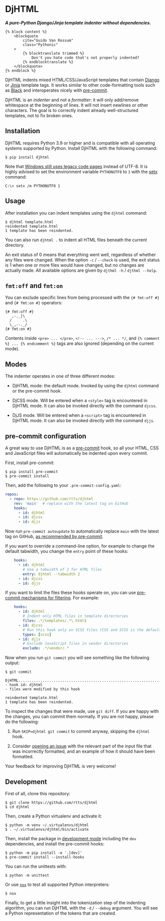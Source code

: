 # DjHTML

***A pure-Python Django/Jinja template indenter without dependencies.***

```jinja
{% block content %}
    <blockquote
        cite="Guido Van Rossum"
        class="Pythonic"
    >
        {% blocktranslate trimmed %}
            Don't you hate code that's not properly indented?
        {% endblocktranslate %}
    </blockquote>
{% endblock %}
```

DjHTML indents mixed HTML/CSS/JavaScript templates that contain
[Django](https://docs.djangoproject.com/en/stable/ref/templates/language/)
or [Jinja](https://jinja.palletsprojects.com/templates/) template
tags. It works similar to other code-formatting tools such as
[Black](https://github.com/psf/black) and interoperates nicely with
[pre-commit](https://pre-commit.com/).

DjHTML is an _indenter_ and not a _formatter_: it will only add/remove
whitespace at the beginning of lines. It will not insert newlines or
other characters. The goal is to correctly indent already
well-structured templates, not to fix broken ones.


## Installation

DjHTML requires Python 3.9 or higher and is compatible with all
operating systems supported by Python. Install DjHTML with the
following command:

    $ pip install djhtml

Note that
[Windows still uses legacy code pages](https://docs.python.org/3/using/windows.html#win-utf8-mode)
instead of UTF-8. It is highly advised to set the environment variable
`PYTHONUTF8` to `1` with the
[setx](https://learn.microsoft.com/en-us/windows-server/administration/windows-commands/setx)
command:

    C:\> setx /m PYTHONUTF8 1


## Usage

After installation you can indent templates using the `djhtml`
command:

    $ djhtml template.html
    reindented template.html
    1 template has been reindented.

You can also run `djhtml .` to indent all HTML files beneath the
current directory.

An exit status of 0 means that everything went well, regardless of
whether any files were changed. When the option `-c` / `--check` is
used, the exit status is 1 when one or more files would have changed,
but no changes are actually made. All available options are given by
`djthml -h` / `djthml --help`.


## `fmt:off` and `fmt:on`

You can exclude specific lines from being processed with the
`{# fmt:off #}` and `{# fmt:on #}` operators:

```jinja
{# fmt:off #}
   ,-._|\
  /     .\
  \_,--._/
{# fmt:on #}
```

Contents inside `<pre> ... </pre>`, `<!-- ... --->`, `/* ... */`, and
`{% comment %} ... {% endcomment %}` tags are also ignored (depending
on the current mode).


## Modes

The indenter operates in one of three different modes:

- DjHTML mode: the default mode. Invoked by using the `djhtml` command
  or the pre-commit hook.

- DjCSS mode. Will be entered when a `<style>` tag is encountered in
  DjHTML mode. It can also be invoked directly with the command
  `djcss`.

- DjJS mode. Will be entered when a `<script>` tag is encountered in
  DjHTML mode. It can also be invoked directly with the command
  `djjs`.


## pre-commit configuration

A great way to use DjHTML is as a [pre-commit](https://pre-commit.com/)
hook, so all your HTML, CSS and JavaScript files will automatically be
indented upon every commit.

First, install pre-commit:

    $ pip install pre-commit
    $ pre-commit install

Then, add the following to your `.pre-commit-config.yaml`:

```yml
repos:
  - repo: https://github.com/rtts/djhtml
    rev: 'main'  # replace with the latest tag on GitHub
    hooks:
      - id: djhtml
      - id: djcss
      - id: djjs
```

Now run `pre-commit autoupdate` to automatically replace `main` with
the latest tag on GitHub,
[as recommended by pre-commit](https://pre-commit.com/#using-the-latest-version-for-a-repository).

If you want to override a command-line option, for example to change
the default tabwidth, you change the `entry` point of these hooks:

```yml
    hooks:
      - id: djhtml
        # Use a tabwidth of 2 for HTML files
        entry: djhtml --tabwidth 2
      - id: djcss
      - id: djjs
```

If you want to limit the files these hooks operate on, you can use
[pre-commit mechanisms for filtering](https://pre-commit.com/#filtering-files-with-types).
For example:

```yml
    hooks:
      - id: djhtml
        # Indent only HTML files in template directories
        files: .*/templates/.*\.html$
      - id: djcss
        # Run this hook only on SCSS files (CSS and SCSS is the default)
        types: [scss]
      - id: djjs
        # Exclude JavaScript files in vendor directories
        exclude: .*/vendor/.*
```

Now when you run `git commit` you will see something like the
following output:

    $ git commit

    DjHTML...................................................................Failed
    - hook id: djhtml
    - files were modified by this hook

    reindented template.html
    1 template has been reindented.

To inspect the changes that were made, use `git diff`. If you are
happy with the changes, you can commit them normally. If you are not
happy, please do the following:

1. Run `SKIP=djhtml git commit` to commit anyway, skipping the
   `djhtml` hook.

2. Consider [opening an issue](https://github.com/rtts/djhtml/issues)
   with the relevant part of the input file that was incorrectly
   formatted, and an example of how it should have been formatted.

Your feedback for improving DjHTML is very welcome!


## Development

First of all, clone this repository:

    $ git clone https://github.com/rtts/djhtml
    $ cd djhtml

Then, create a Python virtualenv and activate it:

    $ python -m venv ~/.virtualenvs/djhtml
    $ . ~/.virtualenvs/djhtml/bin/activate

Then, install the package in [development
mode](https://setuptools.pypa.io/en/latest/userguide/development_mode.html)
including the `dev` dependencies, and install the pre-commit hooks:

    $ python -m pip install -e '.[dev]'
    $ pre-commit install --install-hooks

You can run the unittests with:

    $ python -m unittest

Or use [`nox`](https://nox.thea.codes) to test all supported Python
interpreters:

    $ nox

Finally, to get a little insight into the tokenization step of the
indenting algorithm, you can run DjHTML with the `-d` / `--debug`
argument. You will see a Python representation of the tokens that are
created.
